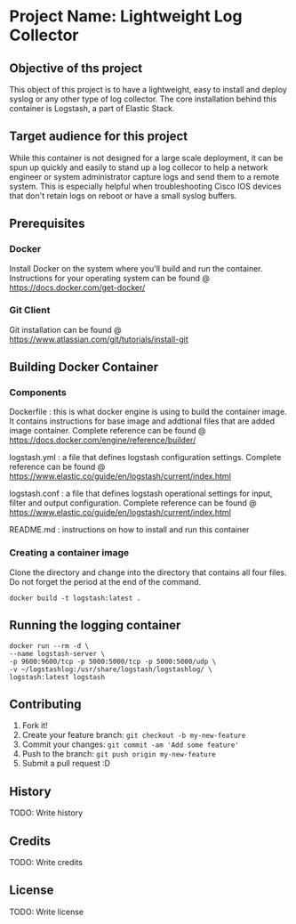 # Project Name: Lightweight Log Collector

## Objective of ths project

This object of this project is to have a lightweight, easy to install and deploy syslog or any other type of log collector. The core installation behind this container is Logstash, a part of Elastic Stack. 

## Target audience for this project

While this container is not designed for a large scale deployment, it can be spun up quickly and easily to stand up a log collecor to help a network engineer or system administrator capture logs and send them to a remote system. This is especially helpful when troubleshooting Cisco IOS devices that don't retain logs on reboot or have a small syslog buffers.

## Prerequisites

### Docker
Install Docker on the system where you'll build and run the container. Instructions for your operating system can be found @ <https://docs.docker.com/get-docker/>

### Git Client
Git installation can be found @ <https://www.atlassian.com/git/tutorials/install-git>


## Building Docker Container

### Components
Dockerfile 
:  this is what docker engine is using to build the container image. It contains instructions for base image and addtional files that are added image container. Complete reference can be found @ <https://docs.docker.com/engine/reference/builder/>

logstash.yml
:  a file that defines logstash configuration settings. Complete reference can be found @ <https://www.elastic.co/guide/en/logstash/current/index.html>

logstash.conf
:  a file that defines logstash operational settings for input, filter and output configuration. Complete reference can be found @ <https://www.elastic.co/guide/en/logstash/current/index.html>

README.md
:  instructions on how to install and run this container

### Creating a container image

Clone the directory and change into the directory that contains all four files. Do not forget the period at the end of the command.

<pre><code>docker build -t logstash:latest . </code></pre>

## Running the logging container

<pre><code>docker run --rm -d \
--name logstash-server \
-p 9600:9600/tcp -p 5000:5000/tcp -p 5000:5000/udp \
-v ~/logstashlog:/usr/share/logstash/logstashlog/ \
logstash:latest logstash </code></pre>

## Contributing

1. Fork it!
2. Create your feature branch: `git checkout -b my-new-feature`
3. Commit your changes: `git commit -am 'Add some feature'`
4. Push to the branch: `git push origin my-new-feature`
5. Submit a pull request :D

## History

TODO: Write history

## Credits

TODO: Write credits

## License

TODO: Write license